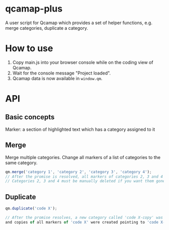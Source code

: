 # qcamap-plus
A user script for Qcamap which provides a set of helper functions, e.g. merge categories, duplicate a category.

# How to use
1. Copy main.js into your browser console while on the coding view of Qcamap.
2. Wait for the console message "Project loaded".
3. Qcamap data is now available in `window.qm`.

# API

## Basic concepts
Marker: a section of highlighted text which has a category assigned to it

## Merge

Merge multiple categories. Change all markers of a list of categories to the same category.

```javascript
qm.merge('category 1', 'category 2', 'category 3', 'category 4');
// After the promise is resolved, all markers of categories 2, 3 and 4 will belong to category 1.
// Categories 2, 3 and 4 must be manually deleted if you want them gone.
```


## Duplicate
```javascript
qm.duplicate('code X');

// After the promise resolves, a new category called 'code X-copy' was created
and copies of all markers of 'code X' were created pointing to 'code X-copy'.
```



